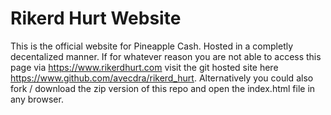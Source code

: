 # Rikerd Hurt Website

This is the official website for Pineapple Cash. Hosted in a completly decentalized manner. If for whatever reason you are not able to access this page via https://www.rikerdhurt.com visit the git hosted site here https://www.github.com/avecdra/rikerd_hurt. Alternatively you could also fork / download the zip version of this repo and open the index.html file in any browser.

